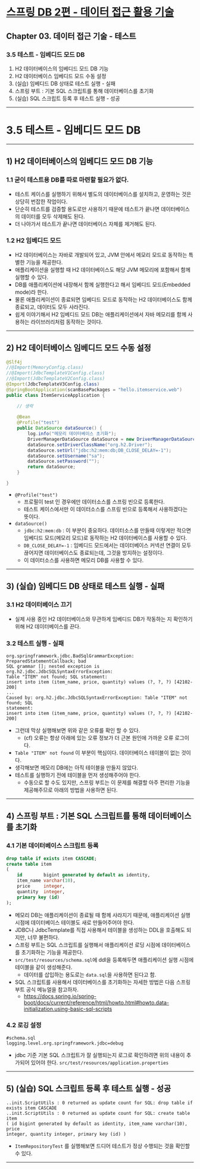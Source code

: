 # <a href = "../README.md" target="_blank">스프링 DB 2편 - 데이터 접근 활용 기술</a>
## Chapter 03. 데이터 접근 기술 - 테스트
### 3.5 테스트 - 임베디드 모드 DB
1) H2 데이터베이스의 임베디드 모드 DB 기능
2) H2 데이터베이스 임베디드 모드 수동 설정
3) (실습) 임베디드 DB 상태로 테스트 실행 - 실패
4) 스프링 부트 : 기본 SQL 스크립트를 통해 데이터베이스를 초기화
5) (실습) SQL 스크립트 등록 후 테스트 실행 - 성공

---

# 3.5 테스트 - 임베디드 모드 DB

---

## 1) H2 데이터베이스의 임베디드 모드 DB 기능

### 1.1 굳이 테스트용 DB를 따로 마련할 필요가 없다.
- 테스트 케이스를 실행하기 위해서 별도의 데이터베이스를 설치하고, 운영하는 것은 상당히 번잡한 작업이다.
- 단순히 테스트를 검증할 용도로만 사용하기 때문에 테스트가 끝나면 데이터베이스의 데이터를 모두 삭제해도 된다.
- 더 나아가서 테스트가 끝나면 데이터베이스 자체를 제거해도 된다.

### 1.2 H2 임베디드 모드
- H2 데이터베이스는 자바로 개발되어 있고, JVM 안에서 메모리 모드로 동작하는 특별한 기능을 제공한다.
- 애플리케이션을 실행할 때 H2 데이터베이스도 해당 JVM 메모리에 포함해서 함께 실행할 수 있다.
- DB를 애플리케이션에 내장해서 함께 실행한다고 해서 임베디드 모드(Embedded mode)라 한다.
- 물론 애플리케이션이 종료되면 임베디드 모드로 동작하는 H2 데이터베이스도 함께 종료되고, 데이터도 모두 사라진다.
- 쉽게 이야기해서 H2 임베디드 모드 DB는 애플리케이션에서 자바 메모리를 함께 사용하는 라이브러리처럼 동작하는 것이다.

---

## 2) H2 데이터베이스 임베디드 모드 수동 설정
```java
@Slf4j
//@Import(MemoryConfig.class)
//@Import(JdbcTemplateV1Config.class)
//@Import(JdbcTemplateV2Config.class)
@Import(JdbcTemplateV3Config.class)
@SpringBootApplication(scanBasePackages = "hello.itemservice.web")
public class ItemServiceApplication {

    // 생략
    
	@Bean
	@Profile("test")
	public DataSource dataSource() {
		log.info("메모리 데이터베이스 초기화");
		DriverManagerDataSource dataSource = new DriverManagerDataSource();
		dataSource.setDriverClassName("org.h2.Driver");
		dataSource.setUrl("jdbc:h2:mem:db;DB_CLOSE_DELAY=-1");
		dataSource.setUsername("sa");
		dataSource.setPassword("");
		return dataSource;
	}

}
```
- `@Profile("test")`
  - 프로필이 test 인 경우에만 데이터소스를 스프링 빈으로 등록한다.
  - 테스트 케이스에서만 이 데이터소스를 스프링 빈으로 등록해서 사용하겠다는 뜻이다.
- `dataSource()`
  - `jdbc:h2:mem:db` : 이 부분이 중요하다. 데이터소스를 만들때 이렇게만 적으면 임베디드 모드(메모리 모드)로 동작하는 H2 데이터베이스를 사용할 수 있다.
  - `DB_CLOSE_DELAY=-1` : 임베디드 모드에서는 데이터베이스 커넥션 연결이 모두 끊어지면 데이터베이스도 종료되는데, 그것을 방지하는 설정이다.
  - 이 데이터소스를 사용하면 메모리 DB를 사용할 수 있다.

---

## 3) (실습) 임베디드 DB 상태로 테스트 실행 - 실패

### 3.1 H2 데이터베이스 끄기
- 실제 사용 중인 H2 데이터베이스와 무관하게 임베디드 DB가 작동하는 지 확인하기 위해 H2 데이터베이스를 끈다.

### 3.2 테스트 실행 - 실패
```shell
org.springframework.jdbc.BadSqlGrammarException: PreparedStatementCallback; bad
SQL grammar []; nested exception is org.h2.jdbc.JdbcSQLSyntaxErrorException:
Table "ITEM" not found; SQL statement:
insert into item (item_name, price, quantity) values (?, ?, ?) [42102-200]
...
Caused by: org.h2.jdbc.JdbcSQLSyntaxErrorException: Table "ITEM" not found; SQL
statement:
insert into item (item_name, price, quantity) values (?, ?, ?) [42102-200]
```
- 그런데 막상 실행해보면 위와 같은 오류를 확인 할 수 있다.
  - (cf) 오류는 항상 아래에 있는 오류 정보가 더 근본 원인에 가까운 오류 로그이다.
- `Table "ITEM" not found` 이 부분이 핵심이다. 데이터베이스 테이블이 없는 것이다.
- 생각해보면 메모리 DB에는 아직 테이블을 만들지 않았다.
- 테스트를 실행하기 전에 테이블을 먼저 생성해주어야 한다.
  - 수동으로 할 수도 있지만, 스프링 부트는 이 문제를 해결할 아주 편리한 기능을 제공해주므로 아래의 방법을 사용하면 된다.

---

## 4) 스프링 부트 : 기본 SQL 스크립트를 통해 데이터베이스를 초기화

### 4.1 기본 데이터베이스 스크립트 등록
```sql
drop table if exists item CASCADE;
create table item
(
    id        bigint generated by default as identity,
    item_name varchar(10),
    price     integer,
    quantity  integer,
    primary key (id)
);

```
- 메모리 DB는 애플리케이션이 종료될 때 함께 사라지기 때문에, 애플리케이션 실행 시점에 데이터베이스 테이블도 새로 만들어주어야 한다.
- JDBC나 JdbcTemplate를 직접 사용해서 테이블을 생성하는 DDL을 호출해도 되지만, 너무 불편하다.
- 스프링 부트는 SQL 스크립트를 실행해서 애플리케이션 로딩 시점에 데이터베이스를 초기화하는 기능을 제공한다.
- `src/test/resources/schema.sql`에 ddl을 등록해두면 애플리케이션 실행 시점에 테이블을 같이 생성해준다.
  - 데이터를 삽입하는 용도로는 `data.sql`을 사용하면 된다고 함.
- SQL 스크립트를 사용해서 데이터베이스를 초기화하는 자세한 방법은 다음 스프링 부트 공식 메뉴얼을 참고하자.
  - https://docs.spring.io/spring-boot/docs/current/reference/html/howto.html#howto.data-initialization.using-basic-sql-scripts

### 4.2 로깅 설정
```properties
#schema.sql
logging.level.org.springframework.jdbc=debug
```
- jdbc 기준 기본 SQL 스크립트가 잘 실행되는지 로그로 확인하려면 위의 내용이 추가되어 있어야 한다.
  `src/test/resources/application.properties`

---

## 5) (실습) SQL 스크립트 등록 후 테스트 실행 - 성공

```shell
..init.ScriptUtils : 0 returned as update count for SQL: drop table if
exists item CASCADE
..init.ScriptUtils : 0 returned as update count for SQL: create table item
( id bigint generated by default as identity, item_name varchar(10), price
integer, quantity integer, primary key (id) )
```
- `ItemRepositoryTest` 를 실행해보면 드디어 테스트가 정상 수행되는 것을 확인할 수 있다.

---
